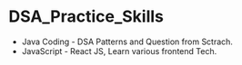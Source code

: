 # DSA_Practice_Skills

- Java Coding - DSA Patterns and Question from Sctrach.
- JavaScript - React JS, Learn various frontend Tech.